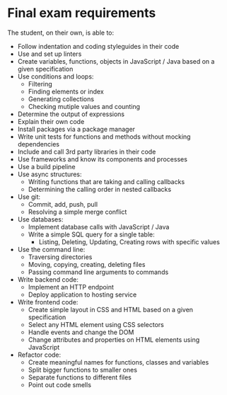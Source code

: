 # Final exam requirements

The student, on their own, is able to:
- Follow indentation and coding styleguides in their code
- Use and set up linters
- Create variables, functions, objects in JavaScript / Java based on a given specification
- Use conditions and loops:
  - Filtering
  - Finding elements or index
  - Generating collections
  - Checking mutiple values and counting
- Determine the output of expressions
- Explain their own code
- Install packages via a package manager
- Write unit tests for functions and methods without mocking dependencies
- Include and call 3rd party libraries in their code
- Use frameworks and know its components and processes
- Use a build pipeline
- Use async structures:
  - Writing functions that are taking and calling callbacks
  - Determining the calling order in nested callbacks
- Use git:
  - Commit, add, push, pull
  - Resolving a simple merge conflict
- Use databases:
  - Implement database calls with JavaScript / Java
  - Write a simple SQL query for a single table:
    - Listing, Deleting, Updating, Creating rows with specific values
- Use the command line:
  - Traversing directories
  - Moving, copying, creating, deleting files
  - Passing command line arguments to commands
- Write backend code:
  - Implement an HTTP endpoint
  - Deploy application to hosting service
- Write frontend code:
  - Create simple layout in CSS and HTML based on a given specification
  - Select any HTML element using CSS selectors
  - Handle events and change the DOM
  - Change attributes and properties on HTML elements using JavaScript
- Refactor code:
  - Create meaningful names for functions, classes and variables
  - Split bigger functions to smaller ones
  - Separate functions to different files
  - Point out code smells
